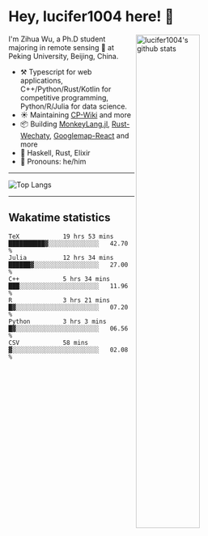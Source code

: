 # Hey, lucifer1004 here! :wave:

<img width="50%" align="right" alt="lucifer1004's github stats" src="https://github-readme-stats.vercel.app/api?username=lucifer1004&show_icons=true">

I'm Zihua Wu, a Ph.D student majoring in remote sensing :satellite: at Peking University, Beijing, China.

- :hammer_and_pick: Typescript for web applications, C++/Python/Rust/Kotlin for competitive programming, Python/R/Julia for data science.
- :sunny: Maintaining [CP-Wiki](https://cp-wiki.vercel.app) and more 
- :package: Building [MonkeyLang.jl](https://github.com/lucifer1004/MonkeyLang.jl), [Rust-Wechaty](https://github.com/wechaty/rust-wechaty), [Googlemap-React](https://github.com/googlemap-react/googlemap-react) and more
- :seedling: Haskell, Rust, Elixir
- :man: Pronouns: he/him

---

![Top Langs](https://github-readme-stats.vercel.app/api/top-langs/?username=lucifer1004&layout=compact)

---

## Wakatime statistics

<!--START_SECTION:waka-->

```text
TeX            19 hrs 53 mins  ██████████▓░░░░░░░░░░░░░░   42.70 %
Julia          12 hrs 34 mins  ██████▓░░░░░░░░░░░░░░░░░░   27.00 %
C++            5 hrs 34 mins   ███░░░░░░░░░░░░░░░░░░░░░░   11.96 %
R              3 hrs 21 mins   █▓░░░░░░░░░░░░░░░░░░░░░░░   07.20 %
Python         3 hrs 3 mins    █▓░░░░░░░░░░░░░░░░░░░░░░░   06.56 %
CSV            58 mins         ▓░░░░░░░░░░░░░░░░░░░░░░░░   02.08 %
```

<!--END_SECTION:waka-->
